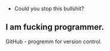 - Could you stop this bullshit?   
## I am fucking programmer. 

GitHub - progremm for version control.  